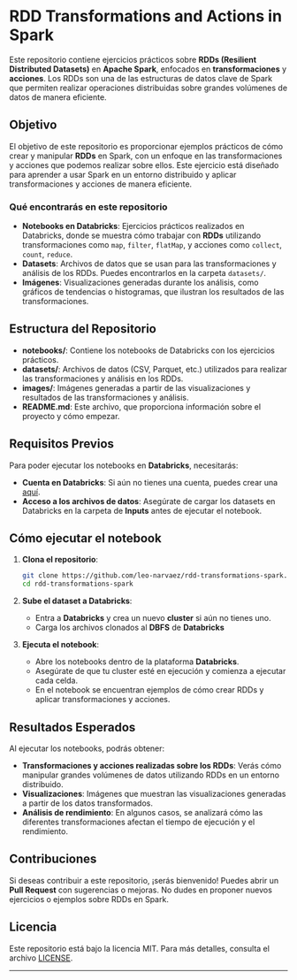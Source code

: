 # RDD Transformations and Actions in Spark

Este repositorio contiene ejercicios prácticos sobre **RDDs (Resilient Distributed Datasets)** en **Apache Spark**, enfocados en **transformaciones** y **acciones**. Los RDDs son una de las estructuras de datos clave de Spark que permiten realizar operaciones distribuidas sobre grandes volúmenes de datos de manera eficiente.

## Objetivo

El objetivo de este repositorio es proporcionar ejemplos prácticos de cómo crear y manipular **RDDs** en Spark, con un enfoque en las transformaciones y acciones que podemos realizar sobre ellos. Este ejercicio está diseñado para aprender a usar Spark en un entorno distribuido y aplicar transformaciones y acciones de manera eficiente.

### Qué encontrarás en este repositorio

- **Notebooks en Databricks**: Ejercicios prácticos realizados en Databricks, donde se muestra cómo trabajar con **RDDs** utilizando transformaciones como `map`, `filter`, `flatMap`, y acciones como `collect`, `count`, `reduce`.
- **Datasets**: Archivos de datos que se usan para las transformaciones y análisis de los RDDs. Puedes encontrarlos en la carpeta `datasets/`.
- **Imágenes**: Visualizaciones generadas durante los análisis, como gráficos de tendencias o histogramas, que ilustran los resultados de las transformaciones.

## Estructura del Repositorio

- **notebooks/**: Contiene los notebooks de Databricks con los ejercicios prácticos.
- **datasets/**: Archivos de datos (CSV, Parquet, etc.) utilizados para realizar las transformaciones y análisis en los RDDs.
- **images/**: Imágenes generadas a partir de las visualizaciones y resultados de las transformaciones y análisis.
- **README.md**: Este archivo, que proporciona información sobre el proyecto y cómo empezar.

## Requisitos Previos

Para poder ejecutar los notebooks en **Databricks**, necesitarás:

- **Cuenta en Databricks**: Si aún no tienes una cuenta, puedes crear una [aquí](https://databricks.com/).
- **Acceso a los archivos de datos**: Asegúrate de cargar los datasets en Databricks en la carpeta de **Inputs** antes de ejecutar el notebook.

## Cómo ejecutar el notebook

1. **Clona el repositorio**:
    ```bash
    git clone https://github.com/leo-narvaez/rdd-transformations-spark.git
    cd rdd-transformations-spark
    ```

2. **Sube el dataset a Databricks**:
    - Entra a **Databricks** y crea un nuevo **cluster** si aún no tienes uno.
    - Carga los archivos clonados al **DBFS** de **Databricks**

3. **Ejecuta el notebook**:
    - Abre los notebooks dentro de la plataforma **Databricks**.
    - Asegúrate de que tu cluster esté en ejecución y comienza a ejecutar cada celda.
    - En el notebook se encuentran ejemplos de cómo crear RDDs y aplicar transformaciones y acciones.

## Resultados Esperados

Al ejecutar los notebooks, podrás obtener:

- **Transformaciones y acciones realizadas sobre los RDDs**: Verás cómo manipular grandes volúmenes de datos utilizando RDDs en un entorno distribuido.
- **Visualizaciones**: Imágenes que muestran las visualizaciones generadas a partir de los datos transformados.
- **Análisis de rendimiento**: En algunos casos, se analizará cómo las diferentes transformaciones afectan el tiempo de ejecución y el rendimiento.

## Contribuciones

Si deseas contribuir a este repositorio, ¡serás bienvenido! Puedes abrir un **Pull Request** con sugerencias o mejoras. No dudes en proponer nuevos ejercicios o ejemplos sobre RDDs en Spark.

## Licencia

Este repositorio está bajo la licencia MIT. Para más detalles, consulta el archivo [LICENSE](LICENSE).

---
